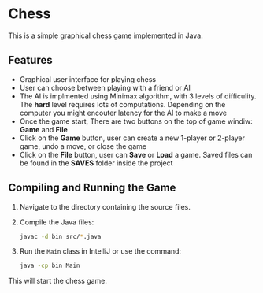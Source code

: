 # Chess

This is a simple graphical chess game implemented in Java.

## Features

- Graphical user interface for playing chess
- User can choose between playing with a friend or AI
- The AI is implmented using Minimax algorithm, with 3 levels of difficulity. The **hard** level requires lots of computations. Depending on the computer you might encouter latency for the AI to make a move
- Once the game start, There are two buttons on the top of game windiw: **Game** and **File**
- Click on the **Game** button, user can create a new 1-player or 2-player game, undo a move, or close the game
- Click on the **File** button, user can **Save** or **Load** a game. Saved files can be found in the **SAVES** folder inside the project




## Compiling and Running the Game

1. Navigate to the directory containing the source files.

2. Compile the Java files:

   ```bash
   javac -d bin src/*.java

3. Run the `Main` class in IntelliJ or use the command:

    ```bash
    java -cp bin Main

This will start the chess game.
